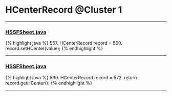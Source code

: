 # HCenterRecord @Cluster 1

***

### [HSSFSheet.java](https://searchcode.com/codesearch/view/15642322/)
{% highlight java %}
557. HCenterRecord record =
560. record.setHCenter(value);
{% endhighlight %}

***

### [HSSFSheet.java](https://searchcode.com/codesearch/view/15642322/)
{% highlight java %}
569. HCenterRecord record =
572. return record.getHCenter();
{% endhighlight %}

***

